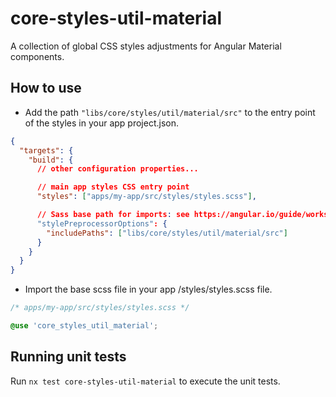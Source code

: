 # core-styles-util-material

A collection of global CSS styles adjustments for Angular Material components.

## How to use

- Add the path `"libs/core/styles/util/material/src"` to the entry point of the styles in your app project.json.

```json
{
  "targets": {
    "build": {
      // other configuration properties...

      // main app styles CSS entry point
      "styles": ["apps/my-app/src/styles/styles.scss"],

      // Sass base path for imports: see https://angular.io/guide/workspace-config#style-preprocessor-options
      "stylePreprocessorOptions": {
        "includePaths": ["libs/core/styles/util/material/src"]
      }
    }
  }
}
```

- Import the base scss file in your app /styles/styles.scss file.

```css
/* apps/my-app/src/styles/styles.scss */

@use 'core_styles_util_material';
```

## Running unit tests

Run `nx test core-styles-util-material` to execute the unit tests.

